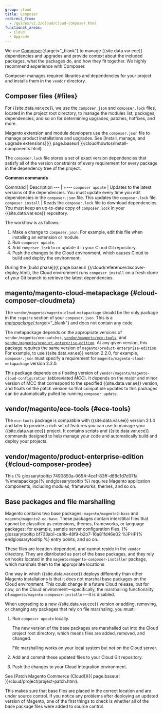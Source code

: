 ```yaml
---
group: cloud
title: Composer
redirect_from:
  - /guides/v2.2/cloud/cloud-composer.html
functional_areas:
  - Cloud
  - Upgrade
---
```


We use [Composer](https://getcomposer.org/doc){:target="\_blank"} to manage {{site.data.var.ece}} dependencies and upgrades and provide context about the included packages, what the packages do, and how they fit together. We highly recommend experience with Composer.

Composer manages required libraries and dependencies for your project and installs them in the `vendor` directory.

## Composer files {#files}

For {{site.data.var.ece}}, we use the `composer.json` and `composer.lock` files, located in the project root directory, to manage the modules list, packages, dependencies, and so on for determining upgrades, patches, hotfixes, and more.

Magento extension and module developers use the `composer.json` file to manage product installations and upgrades. See [Install, manage, and upgrade extensions]({{ page.baseurl }}/cloud/howtos/install-components.html).

The `composer.lock` file stores a set of exact version dependencies that satisfy all of the version constraints of every requirement for every package in the dependency tree of the project.

**Common commands**

Command | Description
--- | +---
`composer update` | Updates to the latest versions of the dependencies. You must update every time you edit dependencies in the `composer.json` file. This updates the `composer.lock` file.
`composer install` | Reads the `composer.lock` file to download dependencies. You must keep an up-to-date copy of `composer.lock` in your {{site.data.var.ece}} repository.

The workflow is as follows:

1.	Make a change to `composer.json`. For example, edit this file when installing an extension or module.
2.	Run `composer update`.
3.	Add `composer.lock` to or update it in your Cloud Git repository.
4.	Push the changes to the Cloud environment, which causes Cloud to build and deploy the environment.

During the [build phase]({{ page.baseurl }}/cloud/reference/discover-deploy.html), the Cloud environment runs `composer install` on a fresh clone of your Git branch to retrieve the latest dependencies.

## magento/magento-cloud-metapackage {#cloud-composer-cloudmeta}

The `vendor/magento/magento-cloud-metapackage` should be the only package in the `require` section of your `composer.json`. This is a [_metapackage_](https://getcomposer.org/doc/04-schema.md#type){:target="\_blank"} and does not contain any code.

The metapackage depends on the appropriate versions of `vendor/magento/ece-patches`, [`vendor/magento/ece-tools`](#ece-tools), and [`vendor/magento/product-enterprise-edition`](#cloud-composer-prodee). At any given version, this package requires the same version of `magento/product-enterprise-edition`. For example, to use {{site.data.var.ee}} version 2.2.0, for example, `composer.json` must specify a requirement for `magento/magento-cloud-metapackage` version 2.2.0.

This package depends on a floating version of `vendor/magento/magento-cloud-configuration` (abbreviated _MCC_). It depends on the major and minor version of MCC that correspond to the specified {{site.data.var.ee}} version, and floats on the patch version so that compatible updates to this packages can be automatically pulled by running `composer update`.

## vendor/magento/ece-tools {#ece-tools}

The `ece-tools` package is compatible with {{site.data.var.ee}} version 2.1.4 and later to provide a rich set of features you can use to manage your {{site.data.var.ece}} project. It contains scripts and {{site.data.var.ece}} commands designed to help manage your code and automatically build and deploy your projects.

## vendor/magento/product-enterprise-edition {#cloud-composer-prodee}

This {% glossarytooltip 7490850a-0654-4ce1-83ff-d88c1d7d07fa %}metapackage{% endglossarytooltip %} requires Magento application components, including modules, frameworks, themes, and so on.

## Base packages and file marshalling

Magento contains two base packages: `magento/magento2-base` and `magento/magento2-ee-base`. These packages contain interstitial files that cannot be classified as extensions, themes, frameworks, or language packages; for example, sample server configuration files, {% glossarytooltip bf703ab1-ca4b-48f9-b2b7-16a81fd46e02 %}PHP{% endglossarytooltip %} entry points, and so on.

These files are location-dependent, and cannot reside in the `vendor` directory. They are distributed as part of the base packages, and they rely on hooks located in the `magento/magento-composer-installer` package, which marshals them to the appropriate locations.

One way in which {{site.data.var.ece}} deploys differently than other Magento installations is that it does not marshal base packages on the Cloud environment. This could change in a future Cloud release, but for now, on the Cloud environment—specifically, the marshalling functionality of `magento/magento-composer-installer`—it is disabled.

When upgrading to a new {{site.data.var.ece}} version or adding, removing, or changing any packages that rely on file marshaling, you must:

1.	Run `composer update` locally.

	The new version of the base packages are marshalled out into the Cloud project root directory, which means files are added, removed, and changed.

	File marshalling works on your local system but _not_ on the Cloud server.

2.	Add and commit these updated files to your Cloud Git repository.
3.	Push the changes to your Cloud Integration environment.

See [Patch Magento Commerce (Cloud)]({{ page.baseurl }}/cloud/project/project-patch.html).

This makes sure that base files are placed in the correct location and are under source control. If you notice any problems after deploying an updated version of Magento, one of the first things to check is whether all of the base package files were added to source control.
